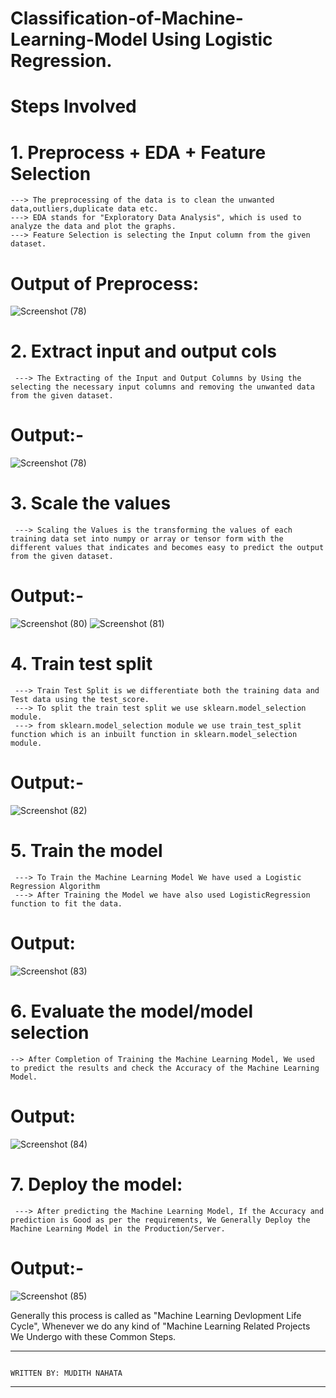 # Classification-of-Machine-Learning-Model Using Logistic Regression.
# Steps Involved
# 1. Preprocess + EDA + Feature Selection
    ---> The preprocessing of the data is to clean the unwanted data,outliers,duplicate data etc.
    ---> EDA stands for "Exploratory Data Analysis", which is used to analyze the data and plot the graphs. 
    ---> Feature Selection is selecting the Input column from the given dataset.
  # Output of Preprocess:
![Screenshot (78)](https://github.com/mudith-nahata/Classification-of-Machine-Learning-Model/assets/96544398/b85db52f-d015-44cc-b67f-d6d51c68af1c)


# 2. Extract input and output cols
     ---> The Extracting of the Input and Output Columns by Using the selecting the necessary input columns and removing the unwanted data from the given dataset.
  # Output:-
  ![Screenshot (78)](https://github.com/mudith-nahata/Classification-of-Machine-Learning-Model/assets/96544398/1428d584-3cef-49c3-8d76-746fa248a770)
  

# 3. Scale the values
     ---> Scaling the Values is the transforming the values of each training data set into numpy or array or tensor form with the different values that indicates and becomes easy to predict the output from the given dataset.
  # Output:-
![Screenshot (80)](https://github.com/mudith-nahata/Classification-of-Machine-Learning-Model/assets/96544398/4151344c-1bde-4350-90b1-9ace58894934)
![Screenshot (81)](https://github.com/mudith-nahata/Classification-of-Machine-Learning-Model/assets/96544398/26e7ff5d-a907-4680-9b80-e33e01c3e6e5)


# 4. Train test split
     ---> Train Test Split is we differentiate both the training data and Test data using the test_score.
     ---> To split the train test split we use sklearn.model_selection module.
     ---> from sklearn.model_selection module we use train_test_split function which is an inbuilt function in sklearn.model_selection module.
  # Output:-
   ![Screenshot (82)](https://github.com/mudith-nahata/Classification-of-Machine-Learning-Model/assets/96544398/fec45c02-ce7d-45f3-96cb-9a9aae5b90f8)

   
# 5. Train the model
     ---> To Train the Machine Learning Model We have used a Logistic Regression Algorithm 
     ---> After Training the Model we have also used LogisticRegression function to fit the data.
  # Output:
   ![Screenshot (83)](https://github.com/mudith-nahata/Classification-of-Machine-Learning-Model/assets/96544398/0caeef34-a154-4465-bb8b-204eca012302)

# 6. Evaluate the model/model selection
    --> After Completion of Training the Machine Learning Model, We used to predict the results and check the Accuracy of the Machine Learning Model.
  # Output:
   ![Screenshot (84)](https://github.com/mudith-nahata/Classification-of-Machine-Learning-Model/assets/96544398/3f06cd44-0141-4144-8ae5-b3fbaa544fda)

    
# 7. Deploy the model:
     ---> After predicting the Machine Learning Model, If the Accuracy and prediction is Good as per the requirements, We Generally Deploy the Machine Learning Model in the Production/Server.
  # Output:-
   ![Screenshot (85)](https://github.com/mudith-nahata/Classification-of-Machine-Learning-Model/assets/96544398/fee4c6c6-de9d-4239-a3a1-71aed9161a8b)

Generally this process is called as "Machine Learning Devlopment Life Cycle", Whenever we do any kind of "Machine Learning Related Projects We Undergo with these  Common Steps.


*****************************************************************************************************************************************************************************************************************************************************************************
                                                                                                                    WRITTEN BY: MUDITH NAHATA
*****************************************************************************************************************************************************************************************************************************************************************************
